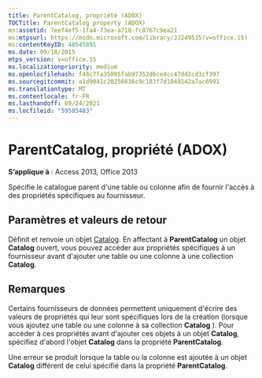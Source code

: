 ```yaml
---
title: ParentCatalog, propriété (ADOX)
TOCTitle: ParentCatalog property (ADOX)
ms:assetid: 7eef4ef5-1fa4-73ea-a710-fc8767c9ea21
ms:mtpsurl: https://msdn.microsoft.com/library/JJ249535(v=office.15)
ms:contentKeyID: 48545891
ms.date: 09/18/2015
mtps_version: v=office.15
ms.localizationpriority: medium
ms.openlocfilehash: f48c7fa35095fab97352d6ce4cc47dd2cd1cf397
ms.sourcegitcommit: a1d9041c20256616c9c183f7d1049142a7ac6991
ms.translationtype: MT
ms.contentlocale: fr-FR
ms.lasthandoff: 09/24/2021
ms.locfileid: "59585483"
---
```

# <a name="parentcatalog-property-adox"></a>ParentCatalog, propriété (ADOX)


**S’applique à** : Access 2013, Office 2013

Spécifie le catalogue parent d'une table ou colonne afin de fournir l'accès à des propriétés spécifiques au fournisseur.

## <a name="settings-and-return-values"></a>Paramètres et valeurs de retour

Définit et renvoie un objet [Catalog](catalog-object-adox.md). En affectant à **ParentCatalog** un objet **Catalog** ouvert, vous pouvez accéder aux propriétés spécifiques à un fournisseur avant d'ajouter une table ou une colonne à une collection **Catalog**.

## <a name="remarks"></a>Remarques

Certains fournisseurs de données permettent uniquement d'écrire des valeurs de propriétés qui leur sont spécifiques lors de la création (lorsque vous ajoutez une table ou une colonne à sa collection **Catalog** ). Pour accéder à ces propriétés avant d'ajouter ces objets à un objet **Catalog**, spécifiez d'abord l'objet **Catalog** dans la propriété **ParentCatalog**.

Une erreur se produit lorsque la table ou la colonne est ajoutée à un objet **Catalog** différent de celui spécifié dans la propriété **ParentCatalog**.


